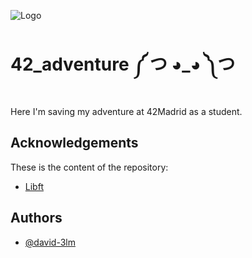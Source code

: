 
![Logo](https://pbs.twimg.com/profile_images/1135447082217742337/oCCkZEQs_400x400.png)

# 42_adventure ༼ つ ◕_◕ ༽つ

Here I'm saving my adventure at 42Madrid as a student.

## Acknowledgements
These is the content of the repository:
 - [Libft](https://github.com/david-3lm/42_adventure/tree/main/libft)


## Authors

- [@david-3lm](https://github.com/david-3lm)

